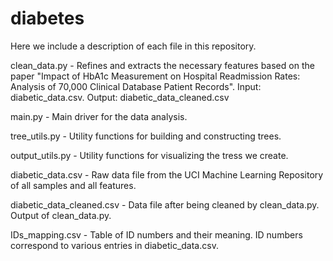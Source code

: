 # diabetes

Here we include a description of each file in this repository.

clean_data.py - 
Refines and extracts the necessary features based on the paper "Impact of HbA1c Measurement on Hospital Readmission Rates: Analysis of 70,000 Clinical Database Patient Records". Input: diabetic_data.csv. Output: diabetic_data_cleaned.csv

main.py - 
Main driver for the data analysis.

tree_utils.py -
Utility functions for building and constructing trees.

output_utils.py -
Utility functions for visualizing the tress we create.

diabetic_data.csv - 
Raw data file from the UCI Machine Learning Repository of all samples and all features.

diabetic_data_cleaned.csv - 
Data file after being cleaned by clean_data.py.  Output of clean_data.py.

IDs_mapping.csv - 
Table of ID numbers and their meaning.  ID numbers correspond to various entries in diabetic_data.csv.
